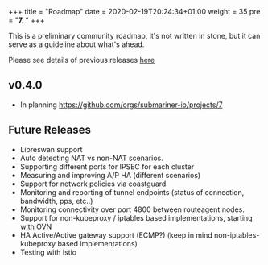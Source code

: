 +++
title = "Roadmap"
date = 2020-02-19T20:24:34+01:00
weight = 35
pre = "<b>7. </b>"
+++

This is a preliminary community roadmap, it's not written in stone, but it can serve
as a guideline about what's ahead.

Please see details of previous releases [here](../releases)

## v0.4.0
* In planning <https://github.com/orgs/submariner-io/projects/7>

## Future Releases
* Libreswan support
* Auto detecting NAT vs non-NAT scenarios.
* Supporting different ports for IPSEC for each cluster
* Measuring and improving A/P HA (different scenarios)
* Support for network policies via coastguard
* Monitoring and reporting of tunnel endpoints (status of connection, bandwidth, pps, etc..)
* Monitoring connectivity over port 4800 between routeagent nodes.
* Support for non-kubeproxy / iptables based implementations, starting with OVN
* HA Active/Active gateway support (ECMP?) (keep in mind non-iptables-kubeproxy based implementations)
* Testing with Istio
